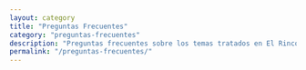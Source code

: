 ```yaml
---
layout: category
title: "Preguntas Frecuentes"
category: "preguntas-frecuentes"
description: "Preguntas frecuentes sobre los temas tratados en El Rincón de Hattrick"
permalink: "/preguntas-frecuentes/"
---
```

